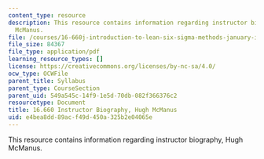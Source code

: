 ```yaml
---
content_type: resource
description: This resource contains information regarding instructor biography, Hugh
  McManus.
file: /courses/16-660j-introduction-to-lean-six-sigma-methods-january-iap-2012/e4bea8dd89acf49d450a325b2e04065e_MIT16_660JIAP12_mcmanus.pdf
file_size: 84367
file_type: application/pdf
learning_resource_types: []
license: https://creativecommons.org/licenses/by-nc-sa/4.0/
ocw_type: OCWFile
parent_title: Syllabus
parent_type: CourseSection
parent_uid: 549a545c-14f9-1e5d-70db-082f366376c2
resourcetype: Document
title: 16.660 Instructor Biography, Hugh McManus
uid: e4bea8dd-89ac-f49d-450a-325b2e04065e
---
```

This resource contains information regarding instructor biography, Hugh McManus.